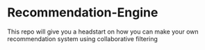 # Recommendation-Engine
This repo will give you a headstart on how you can make your own recommendation system using collaborative filtering

